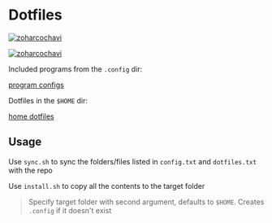 # Dotfiles

[![zoharcochavi](https://circleci.com/github/zoharcochavi/dotfiles.svg?style=shield)](https://app.circleci.com/pipelines/github/zoharcochavi/dotfiles)

[![zoharcochavi](https://circleci.com/gh/zoharcochavi/dotfiles.svg?style=shield)](https://app.circleci.com/pipelines/github/zoharcochavi/dotfiles)

Included programs from the `.config` dir:

[program configs](config.txt)

Dotfiles in the `$HOME` dir:

[home dotfiles](dotfiles.txt)

## Usage

Use `sync.sh` to sync the folders/files listed in `config.txt` and `dotfiles.txt` with the repo

Use `install.sh` to copy all the contents to the target folder
> Specify target folder with second argument, defaults to `$HOME`. Creates `.config` if it doesn't exist

